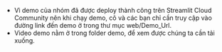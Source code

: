 - Vì demo của nhóm đã được deploy thành công trên Streamlit Cloud Community nên khi chạy demo, cô và các bạn chỉ cần truy cập vào đường link đến demo ở trong thư mục web/Demo_Url.
- Video demo nằm ở trong folder demo, để xem được chúng ta cần tải xuống.

